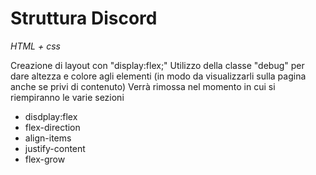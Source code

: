 # Struttura Discord

_HTML + css_

Creazione di layout con "display:flex;"
Utilizzo della classe "debug" per dare altezza e colore agli elementi (in modo da visualizzarli sulla pagina anche se privi di contenuto)
Verrà rimossa nel momento in cui si riempiranno le varie sezioni

- disdplay:flex
- flex-direction
- align-items
- justify-content
- flex-grow
